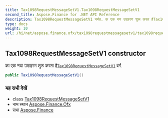 ```yaml
---
title: Tax1098RequestMessageSetV1.Tax1098RequestMessageSetV1
second_title: Aspose.Finance for .NET API Reference
description: Tax1098RequestMessageSetV1 नर्मत. क एक नय उदहरण शुरू करत हैTax1098RequestMessageSetV1 वर्ग.
type: docs
weight: 10
url: /hi/net/aspose.finance.ofx/tax1098requestmessagesetv1/tax1098requestmessagesetv1/
---
```

## Tax1098RequestMessageSetV1 constructor

का एक नया उदाहरण शुरू करता है[`Tax1098RequestMessageSetV1`](../) वर्ग.

```csharp
public Tax1098RequestMessageSetV1()
```

### यह सभी देखें

* class [Tax1098RequestMessageSetV1](../)
* नाम स्थान [Aspose.Finance.Ofx](../../tax1098requestmessagesetv1/)
* सभा [Aspose.Finance](../../../)


